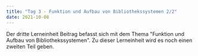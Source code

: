 ```yaml
---
title: "Tag 3 - Funktion und Aufbau von Bibliothekssystemen 2/2"
date: 2021-10-08
---
```


Der dritte Lerneinheit Beitrag befasst sich mit dem Thema "Funktion und Aufbau von Bibliothekssystemen". Zu dieser Lerneinheit wird es noch einen zweiten Teil geben. 
